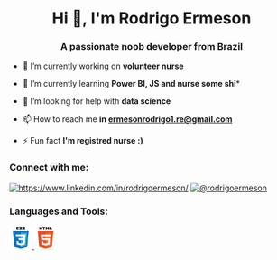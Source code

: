 

<h1 align="center">Hi 👋, I'm Rodrigo Ermeson</h1>
<h3 align="center">A passionate noob developer from Brazil</h3>

- 🔭 I’m currently working on **volunteer nurse**

- 🌱 I’m currently learning **Power BI, JS and nurse some shi***

- 🤝 I’m looking for help with **data science**

- 📫 How to reach me **in ermesonrodrigo1.re@gmail.com**

- ⚡ Fun fact **I'm registred nurse :)**

<h3 align="left">Connect with me:</h3>
<p align="left">
<a href="https://linkedin.com/in/https://www.linkedin.com/in/rodrigoermeson/" target="blank"><img align="center" src="https://raw.githubusercontent.com/rahuldkjain/github-profile-readme-generator/master/src/images/icons/Social/linked-in-alt.svg" alt="https://www.linkedin.com/in/rodrigoermeson/" height="30" width="40" /></a>
<a href="https://instagram.com/@rodrigoermeson" target="blank"><img align="center" src="https://raw.githubusercontent.com/rahuldkjain/github-profile-readme-generator/master/src/images/icons/Social/instagram.svg" alt="@rodrigoermeson" height="30" width="40" /></a>
</p>

<h3 align="left">Languages and Tools:</h3>
<p align="left"> <a href="https://www.w3schools.com/css/" target="_blank" rel="noreferrer"> <img src="https://raw.githubusercontent.com/devicons/devicon/master/icons/css3/css3-original-wordmark.svg" alt="css3" width="40" height="40"/> </a> <a href="https://www.w3.org/html/" target="_blank" rel="noreferrer"> <img src="https://raw.githubusercontent.com/devicons/devicon/master/icons/html5/html5-original-wordmark.svg" alt="html5" width="40" height="40"/> </a> </p>

